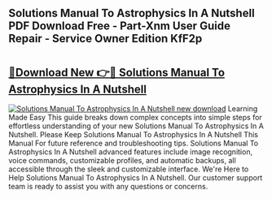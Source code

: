 ## Solutions Manual To Astrophysics In A Nutshell PDF Download Free - Part-Xnm User Guide Repair - Service Owner Edition KfF2p

# <h2><a href="http://bc75834.oget.top/?id=Solutions+Manual+To+Astrophysics+In+A+Nutshell">🔗Download New 👉🔴 Solutions Manual To Astrophysics In A Nutshell</a></h2>

[![Solutions Manual To Astrophysics In A Nutshell new download](https://i.imgur.com/5g1atiW.png)](http://bc75834.oget.top/?id=Solutions+Manual+To+Astrophysics+In+A+Nutshell)
Learning Made Easy This guide breaks down complex concepts into simple steps for effortless understanding of your new Solutions Manual To Astrophysics In A Nutshell. Please Keep Solutions Manual To Astrophysics In A Nutshell This Manual For future reference and troubleshooting tips. Solutions Manual To Astrophysics In A Nutshell advanced features include image recognition, voice commands, customizable profiles, and automatic backups, all accessible through the sleek and customizable interface. We're Here to Help Solutions Manual To Astrophysics In A Nutshell. Our customer support team is ready to assist you with any questions or concerns.
